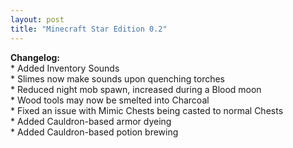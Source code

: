 ```yaml
---
layout: post
title: "Minecraft Star Edition 0.2"
---
```


**Changelog:**<br>
\* Added Inventory Sounds<br>
\* Slimes now make sounds upon quenching torches<br>
\* Reduced night mob spawn, increased during a Blood moon<br>
\* Wood tools may now be smelted into Charcoal<br>
\* Fixed an issue with Mimic Chests being casted to normal Chests<br>
\* Added Cauldron-based armor dyeing<br>
\* Added Cauldron-based potion brewing<br>